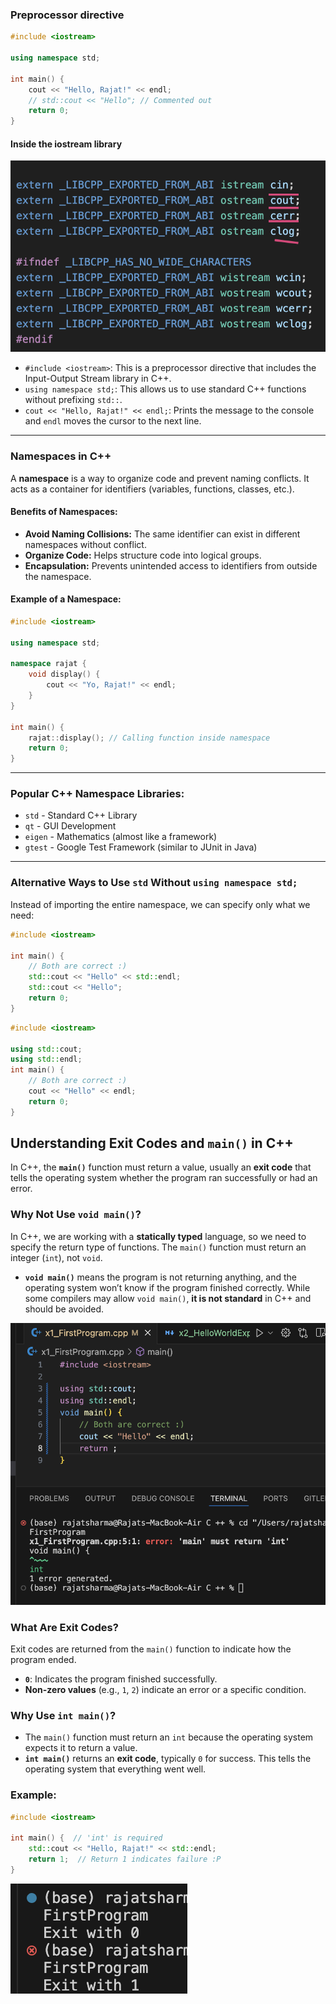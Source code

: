 ### Preprocessor directive

```cpp
#include <iostream>

using namespace std;

int main() {
    cout << "Hello, Rajat!" << endl;
    // std::cout << "Hello"; // Commented out
    return 0;
}
```

#### Inside the iostream library

![Alt text](../assets/x1_iostream.png)

- `#include <iostream>`: This is a preprocessor directive that includes the Input-Output Stream library in C++.
- `using namespace std;`: This allows us to use standard C++ functions without prefixing `std::`.
- `cout << "Hello, Rajat!" << endl;`: Prints the message to the console and `endl` moves the cursor to the next line.

---

### Namespaces in C++

A **namespace** is a way to organize code and prevent naming conflicts. It acts as a container for identifiers (variables, functions, classes, etc.).

#### Benefits of Namespaces:

- **Avoid Naming Collisions:** The same identifier can exist in different namespaces without conflict.
- **Organize Code:** Helps structure code into logical groups.
- **Encapsulation:** Prevents unintended access to identifiers from outside the namespace.

#### Example of a Namespace:

```cpp
#include <iostream>

using namespace std;

namespace rajat {
    void display() {
        cout << "Yo, Rajat!" << endl;
    }
}

int main() {
    rajat::display(); // Calling function inside namespace
    return 0;
}
```

---

### Popular C++ Namespace Libraries:

- `std` - Standard C++ Library
- `qt` - GUI Development
- `eigen` - Mathematics (almost like a framework)
- `gtest` - Google Test Framework (similar to JUnit in Java)

---

### Alternative Ways to Use `std` Without `using namespace std;`

Instead of importing the entire namespace, we can specify only what we need:

```cpp
#include <iostream>

int main() {
    // Both are correct :)
    std::cout << "Hello" << std::endl;
    std::cout << "Hello";
    return 0;
}
```

```cpp
#include <iostream>

using std::cout;
using std::endl;
int main() {
    // Both are correct :)
    cout << "Hello" << endl;
    return 0;
}
```

## Understanding Exit Codes and `main()` in C++

In C++, the **`main()`** function must return a value, usually an **exit code** that tells the operating system whether the program ran successfully or had an error.

### Why Not Use `void main()`?

In C++, we are working with a **statically typed** language, so we need to specify the return type of functions. The `main()` function must return an integer (`int`), not `void`.

- **`void main()`** means the program is not returning anything, and the operating system won’t know if the program finished correctly. While some compilers may allow `void main()`, **it is not standard** in C++ and should be avoided.

![Image of failed execution with void return type](../assets/x2_void.png)

### What Are Exit Codes?

Exit codes are returned from the `main()` function to indicate how the program ended.

- **`0`**: Indicates the program finished successfully.
- **Non-zero values** (e.g., `1`, `2`) indicate an error or a specific condition.

### Why Use `int main()`?

- The `main()` function must return an `int` because the operating system expects it to return a value.
- **`int main()`** returns an **exit code**, typically `0` for success. This tells the operating system that everything went well.

### Example:

```cpp
#include <iostream>

int main() {  // 'int' is required
    std::cout << "Hello, Rajat!" << std::endl;
    return 1;  // Return 1 indicates failure :P
}
```

![Exit code](../assets/x3_exitcode.png)
